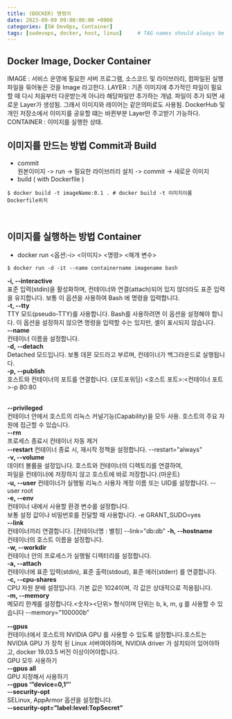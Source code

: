 ```yaml
---
title: (DOCKER) 명령어
date: 2023-09-09 09:00:00:00 +0900
categories: [SW DevOps, Container]
tags: [swdevops, docker, host, linux]     # TAG names should always be lowercase
--- 
```


## Docker Image, Docker Container
IMAGE : 서비스 운영에 필요한 서버 프로그램, 소스코드 및 라이브러리, 컴파일된 실행 파일을 묶어놓은 것을 Image 라고한다.
LAYER : 기존 이미지에 추가적인 파일이 필요할 때 다시 처음부터 다운받는게 아니라 해당파일만 추가하는 개념. 파일이 추가 되면 새로운 Layer가 생성됨. 그래서 이미지와 레이어는 같은의미로도 사용됨. DockerHub 및 개인 저장소에서 이미지를 공유할 떄는 바뀐부분 Layer만 주고받기 가능하다.
CONTAINER : 이미지를 실행한 상태.

## 이미지를 만드는 방법 Commit과 Build
- commit <br>
원본이미지 -> run -> 필요한 라이브러리 설치 -> commit -> 새로운 이미지<br/>
- build ( with Dockerfile )
```shell
$ docker build -t imageName:0.1 . # docker build -t 이미지이름 Dockerfile위치
```
<br/>

## 이미지를 실행하는 방법 Container
- docker run <옵션:-i> <이미지> <명령> <매개 변수> <br/>

```shell
$ docker run -d -it --name containername imagename bash 
```

**-i, --interactive**<br/>
표준 입력(stdin)을 활성화하며, 컨테이너와 연결(attach)되어 있지 않더라도 표준 입력을 유지합니다.
보통 이 옵션을 사용하여 Bash 에 명령을 입력합니다.<br/>
**-t, --tty**<br/>
TTY 모드(pseudo-TTY)를 사용합니다.
Bash를 사용하려면 이 옵션을 설정해야 합니다.
이 옵션을 설정하지 않으면 명령을 입력할 수는 있지만, 셸이 표시되지 않습니다.<br/>
**--name**<br/>
컨테이너 이름을 설정합니다.<br/>
**-d, --detach**<br/>
Detached 모드입니다. 보통 데몬 모드라고 부르며, 컨테이너가 백그라운드로 실행됩니다.<br/>
**-p, --publish**<br/>
호스트와 컨테이너의 포트를 연결합니다. (포트포워딩) <호스트 포트>:<컨테이너 포트>-p 80:80<br/><br/>

**--privileged**<br/>
컨테이너 안에서 호스트의 리눅스 커널기능(Capability)을 모두 사용.
호스트의 주요 자원에 접근할 수 있습니다.<br/>
**--rm**<br/>
프로세스 종료시 컨테이너 자동 제거<br/>
**--restart**
컨테이너 종료 시, 재시작 정책을 설정합니다. --restart="always"<br/>
**-v, --volume**<br/>
데이터 볼륨을 설정입니다. 호스트와 컨테이너의 디렉토리를 연결하여, <br/>
파일을 컨테이너에 저장하지 않고 호스트에 바로 저장합니다.(마운트)<br/>
**-u, --user**
컨테이너가 실행될 리눅스 사용자 계정 이름 또는 UID를 설정합니다. --user root <br/>
**-e, --env**<br/>
컨테이너 내에서 사용할 환경 변수를 설정합니다.<br/>
보통 설정 값이나 비밀번호를 전달할 때 사용합니다. -e GRANT_SUDO=yes<br/>
**--link**<br/>
컨테이너끼리 연결합니다. [컨테이너명 : 별칭] --link="db:db"
**-h, --hostname**<br/>
컨테이너의 호스트 이름을 설정합니다.<br/>
**-w, --workdir**<br/>
컨테이너 안의 프로세스가 실행될 디렉터리를 설정합니다.<br/>
**-a, --attach**<br/>
컨테이너에 표준 입력(stdin), 표준 출력(stdout), 표준 에러(stderr) 를 연결합니다.<br/>
**-c, --cpu-shares**<br/>
CPU 자원 분배 설정입니다. 기본 값은 1024이며, 각 값은 상대적으로 적용됩니다.<br/>
**-m, --memory**<br/>
메모리 한계를 설정합니다.<숫자><단위> 형식이며 단위는 b, k, m, g 를 사용할 수 있습니다 --memory=”100000b”<br/>

**--gpus**<br/>
컨테이너에서 호스트의 NVIDIA GPU 를 사용할 수 있도록 설정합니다.호스트는 NVIDIA GPU 가 장착 된 Linux 서버여야하며,
NVIDIA driver 가 설치되어 있어야하고, docker 19.03.5 버전 이상이어야합니다.<br/>
GPU 모두 사용하기<br/>
**--gpus all**<br/>
GPU 지정해서 사용하기<br/>
**--gpus ‘”device=0,1”’**<br/>
**--security-opt**<br/>
SELinux, AppArmor 옵션을 설정합니다.<br/>
**--security-opt=”label:level:TopSecret”**<br/>


